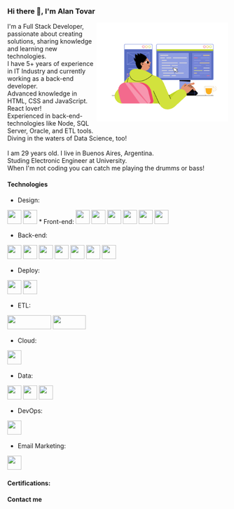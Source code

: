 ### Hi there 👋, I'm Alan Tovar

<img src="images/programming.gif" width="300" align="right">
I'm a Full Stack Developer, passionate about creating solutions, sharing knowledge and learning new technologies.<br>
I have 5+ years of experience in IT Industry and currently working as a back-end developer.<br>
Advanced knowledge in HTML, CSS and JavaScript. React lover!<br>
Experienced in back-end-technologies like Node, SQL Server, Oracle, and ETL tools.<br>
Diving in the waters of Data Science, too!<br>
<br>
I am 29 years old. I live in Buenos Aires, Argentina.<br>
Studing Electronic Engineer at University.<br>
When I'm not coding you can catch me playing the drumms or bass!

#### Technologies

* Design:
<img height="32" width="32" src="https://cdn.simpleicons.org/adobexd" />
<img height="32" width="32" src="https://cdn.simpleicons.org/figma" />
* Front-end:
<img height="32" width="32" src="https://cdn.simpleicons.org/html5" />
<img height="32" width="32" src="https://cdn.simpleicons.org/css3" />
<img height="32" width="32" src="https://cdn.simpleicons.org/javascript" />
<img height="32" width="32" src="https://cdn.simpleicons.org/bootstrap" />
<img height="32" width="32" src="https://cdn.simpleicons.org/sass" />
<img height="32" width="32" src="https://cdn.simpleicons.org/react" />

* Back-end:
<img height="32" width="32" src="https://cdn.simpleicons.org/nodedotjs" />
<img height="32" width="32" src="https://cdn.simpleicons.org/express" />
<img height="32" width="32" src="https://cdn.simpleicons.org/sequelize" />
<img height="32" width="32" src="https://cdn.simpleicons.org/mysql" />
<img height="32" width="32" src="https://cdn.simpleicons.org/microsoftsqlserver" />
<img height="32" width="32" src="https://cdn.simpleicons.org/oracle" />
<img height="32" width="32" src="https://cdn.simpleicons.org/firebase" />

* Deploy:
<img height="32" width="32" src="https://cdn.simpleicons.org/heroku" />
<img height="32" width="32" src="https://cdn.simpleicons.org/vercel" />


* ETL:
<img height="32" width="100" src="https://www.abinitio.com/default/img/dist/ab-logo.svg" />
<img height="32" width="75" src="https://upload.wikimedia.org/wikipedia/commons/thumb/1/10/SAS_logo_horiz.svg/1280px-SAS_logo_horiz.svg.png" />

* Cloud:
<img height="32" width="32" src="https://cdn.simpleicons.org/microsoftazure" />

* Data:
<img height="32" width="32" src="https://cdn.simpleicons.org/python" />
<img height="32" width="32" src="https://cdn.simpleicons.org/anaconda" />
<img height="32" width="32" src="https://cdn.simpleicons.org/jupyter" />


* DevOps:
<img height="32" width="32" src="https://cdn.simpleicons.org/docker" />

* Email Marketing:
<img height="32" width="32" src="https://cdn.simpleicons.org/oracle" />

#### Certifications:

#### Contact me